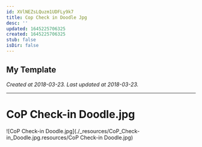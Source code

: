 ```yaml
---
id: XVlNEZsLQuzm1UDFLy9k7
title: Cop Check in Doodle Jpg
desc: ''
updated: 1645225706325
created: 1645225706325
stub: false
isDir: false
---
```

My Template
---

_Created at 2018-03-23._
_Last updated at 2018-03-23._




---

# CoP Check-in Doodle.jpg


![CoP Check-in Doodle.jpg](./_resources/CoP_Check-in_Doodle.jpg.resources/CoP Check-in Doodle.jpg)

